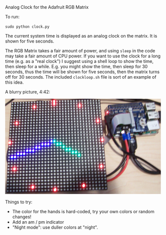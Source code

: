 Analog Clock for the Adafruit RGB Matrix

To run:

`sudo python clock.py`

The current system time is displayed as an analog clock on the matrix. It is shown for five seconds.

The RGB Matrix takes a fair amount of power, and using `sleep` in the code may take a fair amount of CPU power. 
If you want to use the clock for a long time (e.g. as a "real clock") I suggest using a shell loop to show the
time, then sleep for a while. E.g. you might show the time, then sleep for 30 seconds, thus the time will be
shown for five seconds, then the matrix turns off for 30 seconds. The included `clockloop.sh` file is sort of
an example of this idea.

A blurry picture, 4:42:

![blurry picture 4:42](pix_04_43.png)

Things to try:

- The color for the hands is hard-coded, try your own colors or random changes!
- Add an am / pm indicator
- "Night mode": use duller colors at "night".

